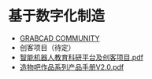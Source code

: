 # 基于数字化制造  
* [GRABCAD COMMUNITY](https://grabcad.com/library)  
* 创客项目（待定）  
* [智能机器人教育科研平台及创客项目.pdf](https://github.com/Baymax94/Learning-Robot/files/3314081/default.pdf)
* [造物吧作品系列产品手册V2.0.pdf](https://github.com/Baymax94/Learning-Robot/files/3365636/V2.0.pdf)
